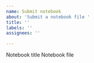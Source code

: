 ```yaml
---
name: Submit notebook
about: 'Submit a notebook file '
title: ''
labels: ''
assignees: ''

---
```


Notebook title
Notebook file
